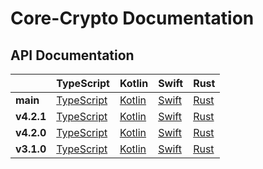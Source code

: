 # Core-Crypto Documentation

## API Documentation
<!-- If you want to try to deploy docs for an old tag, go to 
https://github.com/wireapp/core-crypto/actions/workflows/docs.yml, click "run workflow" and provide the tag number as 
input, and confirm by "run workflow" below the input. Note that deployment depends on successfully building all docs. -->

|            | TypeScript                                                 | Kotlin                                             | Swift                                            | Rust                         |
|------------|------------------------------------------------------------|----------------------------------------------------|--------------------------------------------------|------------------------------|
| **main**   | [TypeScript](./core_crypto_ffi/bindings/typescript/)       | [Kotlin](./core_crypto_ffi/bindings/kotlin/)       | [Swift](./core_crypto_ffi/bindings/swift/)       | [Rust](./core_crypto/)       |
| **v4.2.1** | [TypeScript](./v4.2.1/core_crypto_ffi/bindings/typescript) | [Kotlin](./v4.2.1/core_crypto_ffi/bindings/kotlin) | [Swift](./v4.2.1/core_crypto_ffi/bindings/swift) | [Rust](./v4.2.1/core_crypto) |
| **v4.2.0** | [TypeScript](./v4.2.0/core_crypto_ffi/bindings/typescript) | [Kotlin](./v4.2.0/core_crypto_ffi/bindings/kotlin) | [Swift](./v4.2.0/core_crypto_ffi/bindings/swift) | [Rust](./v4.2.0/core_crypto) |
| **v3.1.0** | [TypeScript](./v3.1.0/core_crypto_ffi/bindings/typescript) | [Kotlin](./v3.1.0/core_crypto_ffi/bindings/kotlin) | [Swift](./v3.1.0/core_crypto_ffi/bindings/swift) | [Rust](./v3.1.0/core_crypto) |

<!-- | **vx.x.x** | [TypeScript](./vx.x.x/core_crypto_ffi/bindings/typescript) | [Kotlin](./vx.x.x/core_crypto_ffi/bindings/kotlin) | [Swift](./vx.x.x/core_crypto_ffi/bindings/swift) | [Rust](./vx.x.x/core_crypto) | -->

